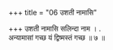 +++
title = "06 उशती नामासि"

+++
उशती नामासि सलिन्दा नाम । .  
अन्यामासां गच्छ यं द्विष्मस्तं गच्छ ॥ ७ ॥